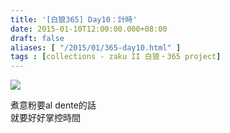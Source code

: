 ```yaml
---
title: '[白狼365] Day10：計時'
date: 2015-01-10T12:00:00.000+08:00
draft: false
aliases: [ "/2015/01/365-day10.html" ]
tags : [collections - zaku II 白狼・365 project]
---
```


[![](https://farm9.staticflickr.com/8574/15931506749_5827eac4b0_z.jpg)](https://farm9.staticflickr.com/8574/15931506749_5827eac4b0_z.jpg)

煮意粉要al dente的話  
就要好好掌控時間